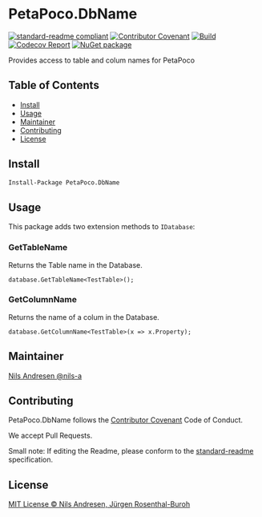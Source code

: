 # PetaPoco.DbName

[![standard-readme compliant][]][standard-readme]
[![Contributor Covenant][contrib-covenantimg]][contrib-covenant]
[![Build][githubimage]][githubbuild]
[![Codecov Report][codecovimage]][codecov]
[![NuGet package][nugetimage]][nuget]

Provides access to table and colum names for PetaPoco

## Table of Contents

- [Install](#install)
- [Usage](#usage)
- [Maintainer](#maintainer)
- [Contributing](#contributing)
- [License](#license)

## Install

```ps
Install-Package PetaPoco.DbName
```

## Usage

This package adds two extension methods to `IDatabase`:

### GetTableName

Returns the Table name in the Database.

```
database.GetTableName<TestTable>();
```

### GetColumnName

Returns the name of a colum in the Database.

```
database.GetColumnName<TestTable>(x => x.Property);
```

## Maintainer

[Nils Andresen @nils-a][maintainer]

## Contributing

PetaPoco.DbName follows the [Contributor Covenant][contrib-covenant] Code of Conduct.

We accept Pull Requests.

Small note: If editing the Readme, please conform to the [standard-readme][] specification.

## License

[MIT License © Nils Andresen, Jürgen Rosenthal-Buroh][license]

[githubbuild]: https://github.com/nils-org/PetaPoco.DbName/actions/workflows/build.yaml?query=branch%3Adevelop
[githubimage]: https://github.com/nils-org/PetaPoco.DbName/actions/workflows/build.yaml/badge.svg?branch=develop
[codecov]: https://codecov.io/gh/nils-org/PetaPoco.DbName
[codecovimage]: https://img.shields.io/codecov/c/github/nils-org/PetaPoco.DbName.svg?logo=codecov&style=flat-square
[contrib-covenant]: https://www.contributor-covenant.org/version/2/0/code_of_conduct/
[contrib-covenantimg]: https://img.shields.io/badge/Contributor%20Covenant-v2.0%20adopted-ff69b4.svg
[maintainer]: https://github.com/nils-a
[nuget]: https://nuget.org/packages/PetaPoco.DbName
[nugetimage]: https://img.shields.io/nuget/v/PetaPoco.DbName.svg?logo=nuget&style=flat-square
[license]: LICENSE.txt
[standard-readme]: https://github.com/RichardLitt/standard-readme
[standard-readme compliant]: https://img.shields.io/badge/readme%20style-standard-brightgreen.svg?style=flat-square
[documentation]: https://nils-org.github.io/PetaPoco.DbName/
[api]: https://cakebuild.net/api/Cake.SevenZip/